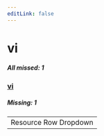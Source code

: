```yaml
---
editLink: false
---
```


# vi

##### All missed: 1


### [vi](https://github.com/Laravel-Lang/lang/blob/main/locales/vi/vi.json)

##### Missing: 1

<table >
<tr><td align="left" >
Resource Row Dropdown
</td>
</tr>

</table>


